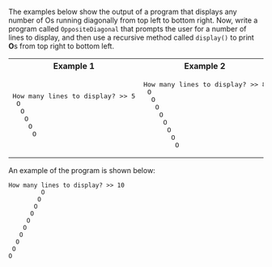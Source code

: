The examples below show the output of a program that displays any number of Os running diagonally from top left to bottom right. Now, write a program called `OppositeDiagonal` that prompts the user for a number of lines to display, and then use a recursive method called `display()` to print **O**s from top right to bottom left.

<table>
<tr>
<th>Example 1</th>
<th>Example 2</th>
</tr>
<tr>
<td>
<pre>
How many lines to display? >> 5
 O
  O
   O
    O
     O
</pre>
</td>
<td>
<pre>
How many lines to display? >> 8
 O
  O
   O
    O
     O
      O
       O
        O
</pre>
</td>
</tr>
</table>

An example of the program is shown below: 
```
How many lines to display? >> 10
         O
        O
       O
      O
     O
    O
   O
  O
 O
O
```


